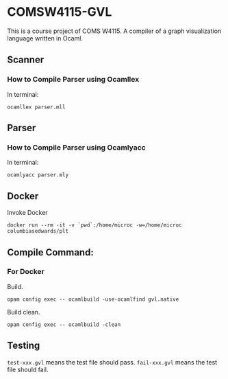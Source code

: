 # COMSW4115-GVL
This is a course project of COMS W4115. A compiler of a graph visualization language written in Ocaml.

## Scanner
### How to Compile Parser using Ocamllex
In terminal:
```
ocamllex parser.mll
```

## Parser
### How to Compile Parser using Ocamlyacc
In terminal:
```
ocamlyacc parser.mly
```

## Docker
Invoke Docker
```
docker run --rm -it -v `pwd`:/home/microc -w=/home/microc columbiasedwards/plt
```

## Compile Command:

### For Docker
Build.
```
opam config exec -- ocamlbuild -use-ocamlfind gvl.native
```
Build clean.
```
opam config exec -- ocamlbuild -clean
```

## Testing
`test-xxx.gvl` means the test file should pass.
`fail-xxx.gvl` means the test file should fail.

